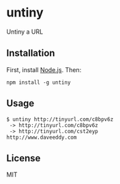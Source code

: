untiny
======

Untiny a URL

Installation
------------

First, install [Node.js][0].  Then:

    npm install -g untiny

Usage
-----

    $ untiny http://tinyurl.com/c8bpv6z
     -> http://tinyurl.com/c8bpv6z
     -> http://tinyurl.com/cst2eyp
    http://www.daveeddy.com

License
-------

MIT

[0]: http://nodejs.org

